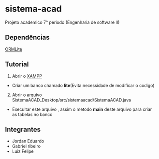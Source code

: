 # sistema-acad
Projeto academico 7° periodo (Engenharia de software II)
## Dependências
[ORMLite](https://ormlite.com/)
## Tutorial
1. Abrir o [XAMPP](https://www.apachefriends.org/pt_br/index.html)
- Criar um banco chamado **lite**(Evita necessidade de modificar o codigo)
2. Abrir o arquivo SistemaACAD_Desktop/src/sistemaacad/SistemaACAD.java	
- Execultar este arquivo , assim o metodo **main** deste arquivo para criar as tabelas no banco
## Integrantes
 - Jordan Eduardo 
 - Gabriel ribeiro
 - Luiz Felipe
